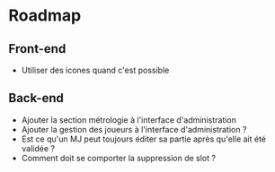 # Roadmap

## Front-end

 * Utiliser des icones quand c'est possible

## Back-end

 * Ajouter la section métrologie à l'interface d'administration
 * Ajouter la gestion des joueurs à l'interface d'administration ?
 * Est ce qu'un MJ peut toujours éditer sa partie après qu'elle ait été validée ?
 * Comment doit se comporter la suppression de slot ?